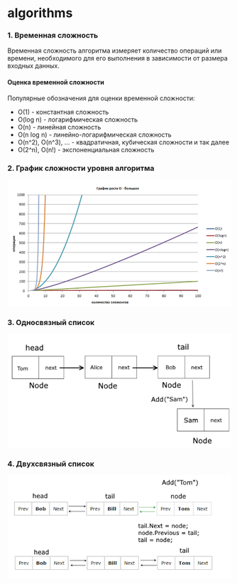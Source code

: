 # algorithms 
 
### 1. Временная сложность

Временная сложность алгоритма измеряет количество операций или времени, необходимого для его выполнения в зависимости от размера входных данных.

#### Оценка временной сложности

Популярные обозначения для оценки временной сложности:
- O(1) - константная сложность
- O(log n) - логарифмическая сложность
- O(n) - линейная сложность
- O(n log n) - линейно-логарифмическая сложность
- O(n^2), O(n^3), ... - квадратичная, кубическая сложности и так далее
- O(2^n), O(n!) - экспоненциальная сложность

### 2. График сложности уровня алгоритма
![](./media/o-big.png)

### 3. Односвязный список
![](./media/linked-list.png)

### 4. Двухсвязный список
![](./media/linkedlist5.png)
